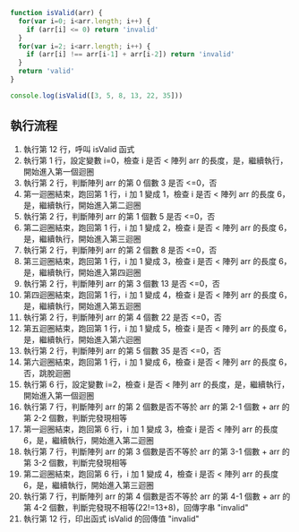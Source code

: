 ``` js
function isValid(arr) {
  for(var i=0; i<arr.length; i++) {
    if (arr[i] <= 0) return 'invalid'
  }
  for(var i=2; i<arr.length; i++) {
    if (arr[i] !== arr[i-1] + arr[i-2]) return 'invalid'
  }
  return 'valid'
}

console.log(isValid([3, 5, 8, 13, 22, 35]))
```

## 執行流程
1. 執行第 12 行，呼叫 isValid 函式
2. 執行第 1 行，設定變數 i=0，檢查 i 是否 < 陣列 arr 的長度，是，繼續執行，開始進入第一個迴圈
3. 執行第 2 行，判斷陣列 arr 的第 0 個數 3 是否 <=0，否
4. 第一迴圈結束，跑回第 1 行，i 加 1 變成 1，檢查 i 是否 < 陣列 arr 的長度 6，是，繼續執行，開始進入第二迴圈
5. 執行第 2 行，判斷陣列 arr 的第 1 個數 5 是否 <=0，否
6. 第二迴圈結束，跑回第 1 行，i 加 1 變成 2，檢查 i 是否 < 陣列 arr 的長度 6，是，繼續執行，開始進入第三迴圈
7. 執行第 2 行，判斷陣列 arr 的第 2 個數 8 是否 <=0，否
8. 第三迴圈結束，跑回第 1 行，i 加 1 變成 3，檢查 i 是否 < 陣列 arr 的長度 6，是，繼續執行，開始進入第四迴圈
9. 執行第 2 行，判斷陣列 arr 的第 3 個數 13 是否 <=0，否
10. 第四迴圈結束，跑回第 1 行，i 加 1 變成 4，檢查 i 是否 < 陣列 arr 的長度 6，是，繼續執行，開始進入第五迴圈
11. 執行第 2 行，判斷陣列 arr 的第 4 個數 22 是否 <=0，否
12. 第五迴圈結束，跑回第 1 行，i 加 1 變成 5，檢查 i 是否 < 陣列 arr 的長度 6，是，繼續執行，開始進入第六迴圈
13. 執行第 2 行，判斷陣列 arr 的第 5 個數 35 是否 <=0，否
14. 第六迴圈結束，跑回第 1 行，i 加 1 變成 6，檢查 i 是否 < 陣列 arr 的長度 6，否，跳脫迴圈
15. 執行第 6 行，設定變數 i=2，檢查 i 是否 < 陣列 arr 的長度，是，繼續執行，開始進入第一個迴圈
16. 執行第 7 行，判斷陣列 arr 的第 2 個數是否不等於 arr 的第 2-1 個數 + arr 的第 2-2 個數，判斷完發現相等
17. 第一迴圈結束，跑回第 6 行，i 加 1 變成 3，檢查 i 是否 < 陣列 arr 的長度 6，是，繼續執行，開始進入第二迴圈
18.  執行第 7 行，判斷陣列 arr 的第 3 個數是否不等於 arr 的第 3-1 個數 + arr 的第 3-2 個數，判斷完發現相等
19. 第二迴圈結束，跑回第 6 行，i 加 1 變成 4，檢查 i 是否 < 陣列 arr 的長度 6，是，繼續執行，開始進入第三迴圈
20. 執行第 7 行，判斷陣列 arr 的第 4 個數是否不等於 arr 的第 4-1 個數 + arr 的第 4-2 個數，判斷完發現不相等(22!=13+8)，回傳字串 "invalid"
21. 執行第 12 行，印出函式 isValid 的回傳值 "invalid"